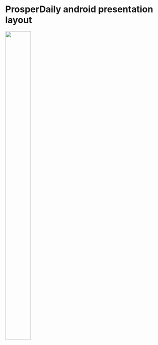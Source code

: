 # ProsperDaily android presentation layout </br> 
<img src="https://github.com/Brunha/Portfolio/blob/main/MAUIApps/ProsperDaily/ProsperDailyDemo.gif" width="40%" height="50%"/>
